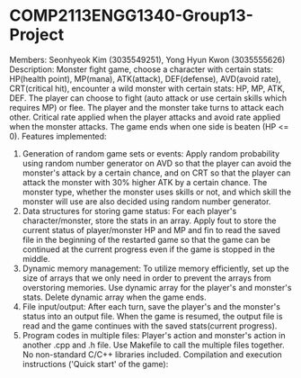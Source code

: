 # COMP2113ENGG1340-Group13-Project
Members: Seonhyeok Kim (3035549251), Yong Hyun Kwon (3035555626)
Description: Monster fight game, choose a character with certain stats: HP(health point), MP(mana), ATK(attack), DEF(defense), AVD(avoid rate), CRT(critical hit), encounter a wild monster with certain stats: HP, MP, ATK, DEF. The player can choose to fight (auto attack or use certain skills which requires MP) or flee. The player and the monster take turns to attack each other. Critical rate applied when the player attacks and avoid rate applied when the monster attacks. The game ends when one side is beaten (HP <= 0).
Features implemented: 
1. Generation of random game sets or events: Apply random probability using random number generator on AVD so that the player can avoid the monster's attack by a certain chance, and on CRT so that the player can attack the monster with 30% higher ATK by a certain chance. The monster type, whether the monster uses skills or not, and which skill the monster will use are also decided using random number generator.
2. Data structures for storing game status: For each player's character/monster, store the stats in an array. Apply fout to store the current status of player/monster HP and MP and fin to read the saved file in the beginning of the restarted game so that the game can be continued at the current progress even if the game is stopped in the middle. 
3. Dynamic memory management: To utilize memory efficiently, set up the size of arrays that we only need in order to prevent the arrays from overstoring memories. Use dynamic array for the player's and monster's stats. Delete dynamic array when the game ends.
4. File input/output: After each turn, save the player's and the monster's status into an output file. When the game is resumed, the output file is read and the game continues with the saved stats(current progress).
5. Program codes in multiple files: Player's action and monster's action in another .cpp and .h file. Use Makefile to call the multiple files together.
No non-standard C/C++ libraries included.
Compilation and execution instructions ('Quick start' of the game): 
